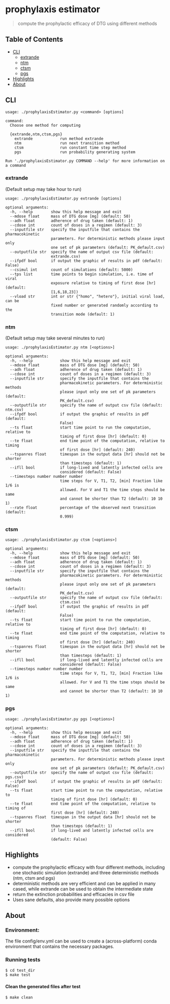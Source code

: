 # prophylaxis estimator
>compute the prophylactic efficacy of DTG using different methods

## Table of Contents
- [CLI](#cli)
  * [extrande](#extrande)
  * [ntm](#ntm)
  * [ctsm](#ctsm)
  * [pgs](#pgs)  
- [Highlights](#highlights)
- [About](#about)

## CLI
```
usage: ./prophylaxisEstimator.py <command> [options]

command:
  Choose one method for computing

  {extrande,ntm,ctsm,pgs}
    extrande            run method extrande
    ntm                 run next transition method
    ctsm                run constant time step method
    pgs                 run probability generating system

Run './prophylaxisEstimator.py COMMAND --help' for more information on a command
```
### extrande
(Default setup may take hour to run)
```
usage: ./prophylaxisEstimator.py extrande [options]

optional arguments:
  -h, --help        show this help message and exit
  --mdose float     mass of DTG dose [mg] (default: 50)
  --adh float       adherence of drug taken (default: 1)
  --cdose int       count of doses in a regimen (default: 3)
  --inputfile str   specify the inputfile that contains the pharmacokinetic
                    parameters. For deterministic methods please input only                           
                    one set of pk parameters (default: PK_default.csv)                                
  --outputfile str  specify the name of output csv file (default:
                    extrande.csv)
  --ifpdf bool      if output the graphic of results in pdf (default: False)
  --csimul int      count of simulations (default: 5000)
  --tps list        time points to begin simulation, i.e. time of viral
                    exposure relative to timing of first dose [hr] (default:
                    [1,6,18,23])
  --vload str       int or str {"homo", "hetero"}, initial viral load, can be
                    fixed number or generated randomly according to the
                    transition mode (default: 1)
```
### ntm
(Default setup may take several minutes to run)
```
usage: ./prophylaxisEstimator.py ntm [<options>]

optional arguments:
  -h, --help            show this help message and exit
  --mdose float         mass of DTG dose [mg] (default: 50)
  --adh float           adherence of drug taken (default: 1)
  --cdose int           count of doses in a regimen (default: 3)
  --inputfile str       specify the inputfile that contains the
                        pharmacokinetic parameters. For deterministic methods
                        please input only one set of pk parameters (default:
                        PK_default.csv)
  --outputfile str      specify the name of output csv file (default: ntm.csv)
  --ifpdf bool          if output the graphic of results in pdf (default:
                        False)
  --ts float            start time point to run the computation, relative to
                        timing of first dose [hr] (default: 0)
  --te float            end time point of the computation, relative to timing
                        of first dose [hr] (default: 240)
  --tspanres float      timespan in the output data [hr] should not be shorter
                        than timesteps (default: 1)
  --ifll bool           if long-lived and latently infected cells are
                        considered (default: False)
  --timesteps number number number
                        time steps for V, T1, T2, [min] Fraction like 1/6 is
                        allowed. For V and T1 the time steps should be same
                        and cannot be shorter than T2 (default: 10 10 1)
  --rate float          percentage of the observed next transition (default:
                        0.999)

```

### ctsm
```
usage: ./prophylaxisEstimator.py ctsm [<options>]

optional arguments:
  -h, --help            show this help message and exit
  --mdose float         mass of DTG dose [mg] (default: 50)
  --adh float           adherence of drug taken (default: 1)
  --cdose int           count of doses in a regimen (default: 3)
  --inputfile str       specify the inputfile that contains the
                        pharmacokinetic parameters. For deterministic methods
                        please input only one set of pk parameters (default:
                        PK_default.csv)
  --outputfile str      specify the name of output csv file (default:
                        ctsm.csv)
  --ifpdf bool          if output the graphic of results in pdf (default:
                        False)
  --ts float            start time point to run the computation, relative to
                        timing of first dose [hr] (default: 0)
  --te float            end time point of the computation, relative to timing
                        of first dose [hr] (default: 240)
  --tspanres float      timespan in the output data [hr] should not be shorter
                        than timesteps (default: 1)
  --ifll bool           if long-lived and latently infected cells are
                        considered (default: False)
  --timesteps number number number
                        time steps for V, T1, T2, [min] Fraction like 1/6 is
                        allowed. For V and T1 the time steps should be same
                        and cannot be shorter than T2 (default: 10 10 1)
```

### pgs

```
usage: ./prophylaxisEstimator.py pgs [<options>]

optional arguments:
  -h, --help        show this help message and exit
  --mdose float     mass of DTG dose [mg] (default: 50)
  --adh float       adherence of drug taken (default: 1)
  --cdose int       count of doses in a regimen (default: 3)
  --inputfile str   specify the inputfile that contains the pharmacokinetic
                    parameters. For deterministic methods please input only
                    one set of pk parameters (default: PK_default.csv)
  --outputfile str  specify the name of output csv file (default: pgs.csv)
  --ifpdf bool      if output the graphic of results in pdf (default: False)
  --ts float        start time point to run the computation, relative to
                    timing of first dose [hr] (default: 0)
  --te float        end time point of the computation, relative to timing of
                    first dose [hr] (default: 240)
  --tspanres float  timespan in the output data [hr] should not be shorter
                    than timesteps (default: 1)
  --ifll bool       if long-lived and latently infected cells are considered
                    (default: False)

```
## Highlights
* compute the prophylactic efficacy with four different methods, including
one stochastic simulation (extrande) and three deterministic methods (ntm, ctsm
and pgs)
* deterministic methods are very efficient and can be applied in many cased,
while extrande can be used to obtain the intermediate state
* return the extinction probabilities and efficacies in csv file
* Uses sane defaults, also provide many possible options

## About
### Environment: 
The file config/env.yml can be used to create a (across-platform) conda environment 
that contains the necessary packages.

### Running tests
```sh
$ cd test_dir
$ make test
```
#### Clean the generated files after test
```sh
$ make clean
```
